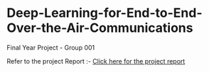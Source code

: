 # Deep-Learning-for-End-to-End-Over-the-Air-Communications
Final Year Project - Group 001

Refer to the project Report :- [Click here for the project report](https://drive.google.com/drive/folders/1x4xxs3xsSbZx2Iyry1jB8SiQ8mmYrnL-?usp=sharing)
